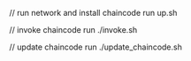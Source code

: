 // run network and install chaincode
run up.sh 

// invoke chaincode
run ./invoke.sh

// update chaincode
run ./update_chaincode.sh